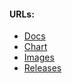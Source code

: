 #### URLs:
- [Docs](https://www.mongodb.com/docs/)
- [Chart](https://github.com/bitnami/charts/tree/main/bitnami/mongodb)
- [Images](https://hub.docker.com/r/bitnami/mongodb/tags)
- [Releases](https://github.com/mongodb/mongo/tags)
